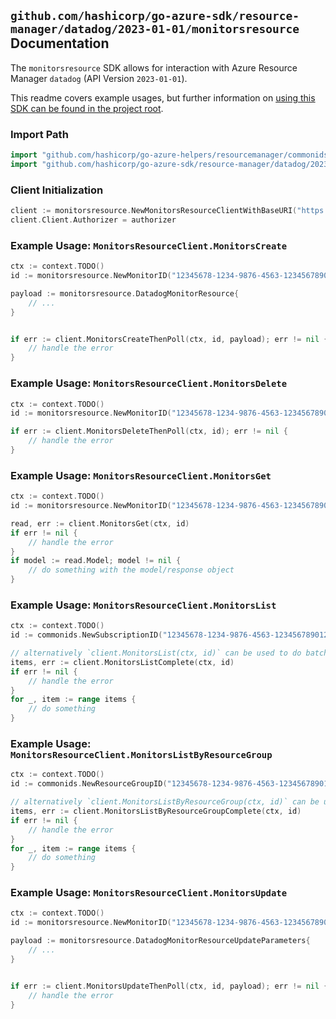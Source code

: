 
## `github.com/hashicorp/go-azure-sdk/resource-manager/datadog/2023-01-01/monitorsresource` Documentation

The `monitorsresource` SDK allows for interaction with Azure Resource Manager `datadog` (API Version `2023-01-01`).

This readme covers example usages, but further information on [using this SDK can be found in the project root](https://github.com/hashicorp/go-azure-sdk/tree/main/docs).

### Import Path

```go
import "github.com/hashicorp/go-azure-helpers/resourcemanager/commonids"
import "github.com/hashicorp/go-azure-sdk/resource-manager/datadog/2023-01-01/monitorsresource"
```


### Client Initialization

```go
client := monitorsresource.NewMonitorsResourceClientWithBaseURI("https://management.azure.com")
client.Client.Authorizer = authorizer
```


### Example Usage: `MonitorsResourceClient.MonitorsCreate`

```go
ctx := context.TODO()
id := monitorsresource.NewMonitorID("12345678-1234-9876-4563-123456789012", "example-resource-group", "monitorName")

payload := monitorsresource.DatadogMonitorResource{
	// ...
}


if err := client.MonitorsCreateThenPoll(ctx, id, payload); err != nil {
	// handle the error
}
```


### Example Usage: `MonitorsResourceClient.MonitorsDelete`

```go
ctx := context.TODO()
id := monitorsresource.NewMonitorID("12345678-1234-9876-4563-123456789012", "example-resource-group", "monitorName")

if err := client.MonitorsDeleteThenPoll(ctx, id); err != nil {
	// handle the error
}
```


### Example Usage: `MonitorsResourceClient.MonitorsGet`

```go
ctx := context.TODO()
id := monitorsresource.NewMonitorID("12345678-1234-9876-4563-123456789012", "example-resource-group", "monitorName")

read, err := client.MonitorsGet(ctx, id)
if err != nil {
	// handle the error
}
if model := read.Model; model != nil {
	// do something with the model/response object
}
```


### Example Usage: `MonitorsResourceClient.MonitorsList`

```go
ctx := context.TODO()
id := commonids.NewSubscriptionID("12345678-1234-9876-4563-123456789012")

// alternatively `client.MonitorsList(ctx, id)` can be used to do batched pagination
items, err := client.MonitorsListComplete(ctx, id)
if err != nil {
	// handle the error
}
for _, item := range items {
	// do something
}
```


### Example Usage: `MonitorsResourceClient.MonitorsListByResourceGroup`

```go
ctx := context.TODO()
id := commonids.NewResourceGroupID("12345678-1234-9876-4563-123456789012", "example-resource-group")

// alternatively `client.MonitorsListByResourceGroup(ctx, id)` can be used to do batched pagination
items, err := client.MonitorsListByResourceGroupComplete(ctx, id)
if err != nil {
	// handle the error
}
for _, item := range items {
	// do something
}
```


### Example Usage: `MonitorsResourceClient.MonitorsUpdate`

```go
ctx := context.TODO()
id := monitorsresource.NewMonitorID("12345678-1234-9876-4563-123456789012", "example-resource-group", "monitorName")

payload := monitorsresource.DatadogMonitorResourceUpdateParameters{
	// ...
}


if err := client.MonitorsUpdateThenPoll(ctx, id, payload); err != nil {
	// handle the error
}
```

